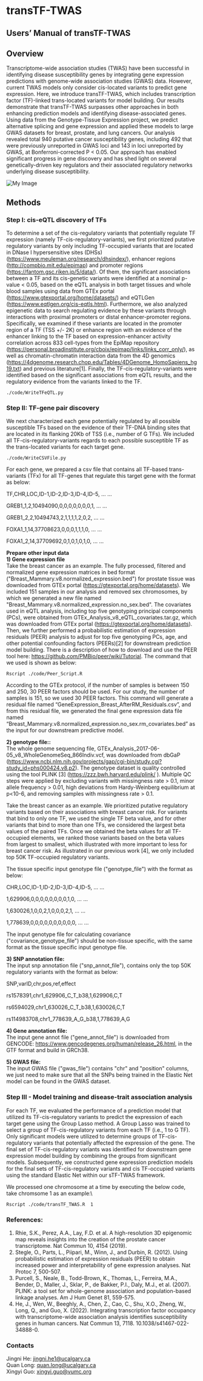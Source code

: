 # transTF-TWAS
## Users’ Manual of transTF-TWAS
## Overview
Transcriptome-wide association studies (TWAS) have been successful in identifying disease susceptibility genes by integrating gene expression predictions with genome-wide association studies (GWAS) data. However, current TWAS models only consider cis-located variants to predict gene expression. Here, we introduce transTF-TWAS, which includes transcription factor (TF)-linked trans-located variants for model building. Our results demonstrate that transTF-TWAS surpasses other approaches in both enhancing prediction models and identifying disease-associated genes. Using data from the Genotype-Tissue Expression project, we predict alternative splicing and gene expression and applied these models to large GWAS datasets for breast, prostate, and lung cancers. Our analysis revealed total 940 putative cancer susceptibility genes, including 492 that were previously unreported in GWAS loci and 143 in loci unreported by GWAS, at Bonferroni-corrected P < 0.05. Our approach has enabled significant progress in gene discovery and has shed light on several genetically-driven key regulators and their associated regulatory networks underlying disease susceptibility.

![My Image](Fig1A_B.PNG)

## Methods

### Step I: cis-eQTL discovery of TFs
To determine a set of the cis-regulatory variants that potentially regulate TF expression (namely TF-cis-regulatory-variants), we first prioritized putative regulatory variants by only including TF-occupied variants that are located in DNase I hypersensitive sites (DHSs) (https://www.meuleman.org/research/dhsindex/), enhancer regions (http://compbio.mit.edu/epimap) and promoter regions (https://fantom.gsc.riken.jp/5/data/). Of them, the significant associations between a TF and its cis-genetic variants were identified at a nominal p-value < 0.05, based on the eQTL analysis in both target tissues and whole blood samples using data from GTEx portal (https://www.gtexportal.org/home/datasets/) and eQTLGen (https://www.eqtlgen.org/cis-eqtls.html). Furthermore, we also analyzed epigenetic data to search regulating evidence by these variants through interactions with proximal promoters or distal enhancer-promoter regions. Specifically, we examined if these variants are located in the promoter region of a TF (TSS +/- 2K) or enhance region with an evidence of the enhancer linking to the TF based on expression-enhancer activity correlation across 833 cell-types from the EpiMap repository (https://personal.broadinstitute.org/cboix/epimap/links/links_corr_only/), as well as chromatin-chromatin interaction data from the 4D genomics (https://4dgenome.research.chop.edu/Tables/4DGenome_HomoSapiens_hg19.txt) and previous literature[1]. Finally, the TF-cis-regulatory-variants were identified based on the significant associations from eQTL results, and the regulatory evidence from the variants linked to the TF. 

`./code/WriteTFeQTL.py`

### Step II: TF-gene pair discovery
We next characterized each gene potentially regulated by all possible susceptible TFs based on the evidence of their TF-DNA binding sites that are located in its flanking 20Kb of TSS (i.e., number of G TFs). We included all TF-cis-regulatory-variants regards to each possible susceptible TF as the trans-located variants for each target gene. 

`./code/WriteCSVFile.py`

For each gene, we prepared a csv file that contains all TF-based trans-variants (TFx) for all TF-genes that regulate this target gene with the format as below:

TF,CHR,LOC,ID-1,ID-2,ID-3,ID-4,ID-5, … …

GREB1_1,2,10494090,0,0,0,0,0,0,0,1, … … 

GREB1_2,2,10494743,2,1,1,1,1,2,0,2, … … 

FOXA1_1,14,37708623,0,0,0,1,1,1,0, … … 

FOXA1_2,14,37709692,0,1,0,1,0,1,0, … … 

**Prepare other input data** \
**1) Gene expression file** \
Take the breast cancer as an example. The fully processed, filtered and normalized gene expression matrices in bed format ("Breast_Mammary.v8.normalized_expression.bed") for prostate tissue was downloaded from GTEx portal (https://gtexportal.org/home/datasets). We included 151 samples in our analysis and removed sex chromosomes, by which we generated a new file named "Breast_Mammary.v8.normalized_expression.no_sex.bed". The covariates used in eQTL analysis, including top five genotyping principal components (PCs), were obtained from GTEx_Analysis_v8_eQTL_covariates.tar.gz, which was downloaded from GTEx portal (https://gtexportal.org/home/datasets). Then, we further performed a probabilistic estimation of expression residuals (PEER) analysis to adjust for top five genotyping PCs, age, and other potential confounding factors (PEERs)[2] for downstream prediction model building. There is a description of how to download and use the PEER tool here: https://github.com/PMBio/peer/wiki/Tutorial. The command that we used is shown as below:

`Rscript ./code/Peer_Script.R`

According to the GTEx protocol, if the number of samples is between 150 and 250, 30 PEER factors should be used. For our study, the number of samples is 151, so we used 30 PEER factors. This command will generate a residual file named “GeneExpression_Breast_AfterRM_Residuals.csv”, and from this residual file, we generated the final gene expression data file named “Breast_Mammary.v8.normalized_expression.no_sex.rm_covariates.bed” as the input for our downstream predictive model.

**2) genotype file::** \
The whole genome sequencing file, GTEx_Analysis_2017-06-05_v8_WholeGenomeSeq_866Indiv.vcf, was downloaded from dbGaP (https://www.ncbi.nlm.nih.gov/projects/gap/cgi-bin/study.cgi?study_id=phs000424.v8.p2). The genotype dataset is quality controlled using the tool PLINK [3] (https://zzz.bwh.harvard.edu/plink/ ). Multiple QC steps were applied by excluding variants with missingness rate > 0.1, minor allele frequency > 0.01, high deviations from Hardy-Weinberg equilibrium at p<10-6, and removing samples with missingness rate > 0.1.

Take the breast cancer as an example. We prioritized putative regulatory variants based on their associations with breast cancer risk. For variants that bind to only one TF, we used the single TF beta value, and for other variants that bind to more than one TFs, we considered the largest beta values of the paired TFs. Once we obtained the beta values for all TF-occupied elements, we ranked those variants based on the beta values from largest to smallest, which illustrated with more important to less for breast cancer risk. As illustrated in our previous work [4], we only included top 50K TF-occupied regulatory variants.

The tissue specific input genotype file ("genotype_file") with the format as below:

CHR,LOC,ID-1,ID-2,ID-3,ID-4,ID-5, … … 

1,629906,0,0,0,0,0,0,0,0,1,0, … … 

1,630026,1,0,0,2,1,0,0,0,2,1, … … 

1,778639,0,0,0,0,0,0,0,0,0,0, … … 


The input genotype file for calculating covariance ("covariance_genotype_file") should be non-tissue specific, with the same format as the tissue specific input genotype file.

**3) SNP annotation file:** \
The input snp annotation file ("snp_annot_file"), contains only the top 50K regulatory variants with the format as below:

SNP,varID,chr,pos,ref,effect 

rs1578391,chr1_629906_C_T_b38,1,629906,C,T 

rs6594029,chr1_630026_C_T_b38,1,630026,C,T 

rs114983708,chr1_778639_A_G_b38,1,778639,A,G 



**4) Gene annotation file:** \
The input gene annot file ("gene_annot_file") is downloaded from GENCODE: https://www.gencodegenes.org/human/release_26.html, in the GTF format and build in GRCh38.

**5)	GWAS file:** \
The input GWAS file ("gwas_file") contains "chr" and "position" columns, we just need to make sure that all the SNPs being trained in the Elastic Net model can be found in the GWAS dataset.

### Step III - Model training and disease-trait association analysis
For each TF, we evaluated the performance of a prediction model that utilized its TF-cis-regulatory variants to predict the expression of each target gene using the Group Lasso method. A Group Lasso was trained to select a group of TF-cis-regulatory variants from each TF (i.e., 1 to G TF). Only significant models were utilized to determine groups of TF-cis-regulatory variants that potentially affected the expression of the gene. The final set of TF-cis-regulatory variants was identified for downstream gene expression model building by combining the groups from significant models. Subsequently, we constructed gene expression prediction models for the final sets of TF-cis-regulatory variants and cis TF-occupied variants using the standard Elastic Net within our sTF-TWAS framework.

We processed one chromosome at a time by executing the below code, take chromsome 1 as an example:\

`Rscript ./code/transTF_TWAS.R  1`

### References: 
1. Rhie, S.K., Perez, A.A., Lay, F.D. et al. A high-resolution 3D epigenomic map reveals insights into the creation of the prostate cancer transcriptome. Nat Commun 10, 4154 (2019).
2. Stegle, O., Parts, L., Piipari, M., Winn, J., and Durbin, R. (2012). Using probabilistic estimation of expression residuals (PEER) to obtain increased power and interpretability of gene expression analyses. Nat Protoc 7, 500-507.
3. Purcell, S., Neale, B., Todd-Brown, K., Thomas, L., Ferreira, M.A., Bender, D., Maller, J., Sklar, P., de Bakker, P.I., Daly, M.J., et al. (2007). PLINK: a tool set for whole-genome association and population-based linkage analyses. Am J Hum Genet 81, 559-575.
4. He, J., Wen, W., Beeghly, A., Chen, Z., Cao, C., Shu, X.O., Zheng, W., Long, Q., and Guo, X. (2022). Integrating transcription factor occupancy with transcriptome-wide association analysis identifies susceptibility genes in human cancers. Nat Commun 13, 7118. 10.1038/s41467-022-34888-0.

### Contacts
  Jingni He: jingni.he1@ucalgary.ca<br>
  Quan Long: quan.long@ucalgary.ca<br>
  Xingyi Guo: xingyi.guo@vumc.org<br>


